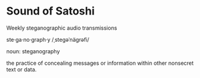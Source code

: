 # Sound of Satoshi

Weekly steganographic audio transmissions

ste·ga·no·graph·y
/ˌsteɡəˈnäɡrəfi/

noun: steganography

the practice of concealing messages or information within other nonsecret text or data.
